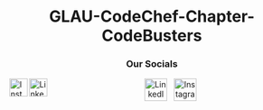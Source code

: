 <h1 align="center"> GLAU-CodeChef-Chapter-CodeBusters </h1>

<h3 align="center"> Our Socials</h3>

  
[<img align="left" alt="Instagram: codebusters_glau" width="32px" src="https://cdn.discordapp.com/attachments/843124873601482783/884737051281457152/580b57fcd9996e24bc43c521.png" />][instagram]

[instagram]: https://www.instagram.com/codebusters_glau/

[<img align="left" alt="LinkedIN: GLAU CodeChef Chapter - CodeBusters" width="32px" src="https://cdn.discordapp.com/attachments/843124873601482783/938777454640791592/174857.png" />][linkedin]

[linkedin]: https://www.linkedin.com/company/codebusters-glau/
  
<p align="center">   
  <a id="LinkedIn" href="https://www.linkedin.com/company/codebusters-glau/"  ><img width="40px" src="https://cdn.discordapp.com/attachments/843124873601482783/938777454640791592/174857.png" alt="LinkedIn" /></a>&nbsp;&nbsp;
<!--   <a id="Website"  href="https://thekrishna.in/?utm_source=github"       ><img width="40px" src="https://cdn.thekrishna.in/img/icon/gh-profile/web.svg"      alt="Website"  /></a>&nbsp; -->
  <a id="Instagram"   href="https://www.instagram.com/codebusters_glau/"     ><img width="40px" src="https://cdn.discordapp.com/attachments/843124873601482783/884737051281457152/580b57fcd9996e24bc43c521.png"      alt="Instagram"   /></a>&nbsp;
<!--   <a id="Medium"   href="https://kanth.tech/medium?utm_source=github"    ><img width="40px" src="https://cdn.thekrishna.in/img/icon/gh-profile/medium.svg"   alt="Medium"   /></a>&nbsp; -->
<!--   <a id="Mail"     href="mailto:mail@kanth.tech"                         ><img width="40px" src="https://cdn.thekrishna.in/img/icon/gh-profile/mail.svg"     alt="Mail"     /></a> -->
</p>
